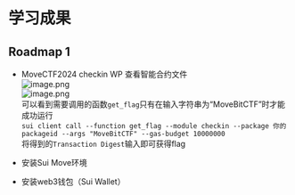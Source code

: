 # 学习成果

## Roadmap 1
- MoveCTF2024 checkin WP
查看智能合约文件<br />![image.png](https://cdn.nlark.com/yuque/0/2024/png/40787854/1705040112972-bceb5477-6aac-4d5e-9ede-b344d4c7ccaa.png#averageHue=%23f6f7f8&clientId=u7cc37a92-8627-4&from=paste&height=152&id=u29fe7f88&originHeight=228&originWidth=420&originalType=binary&ratio=1.5&rotation=0&showTitle=false&size=12859&status=done&style=none&taskId=uf10baf6d-6533-4627-b017-a520bec205a&title=&width=280)<br />![image.png](https://cdn.nlark.com/yuque/0/2024/png/40787854/1705040137534-1cbf6e9f-ab2a-4b23-bc7f-b2fb8c88c7d4.png#averageHue=%23fefefe&clientId=u7cc37a92-8627-4&from=paste&height=385&id=u07286e4d&originHeight=578&originWidth=829&originalType=binary&ratio=1.5&rotation=0&showTitle=false&size=37731&status=done&style=none&taskId=u900716ff-6e83-4869-87e6-51b339d694c&title=&width=552.6666666666666)<br />可以看到需要调用的函数`get_flag`只有在输入字符串为“MoveBitCTF”时才能成功运行<br />`sui client call --function get_flag --module checkin --package 你的packageid --args "MoveBitCTF" --gas-budget 10000000`<br />将得到的`Transaction Digest`输入即可获得flag

- 安装Sui Move环境
- 安装web3钱包（Sui Wallet）

